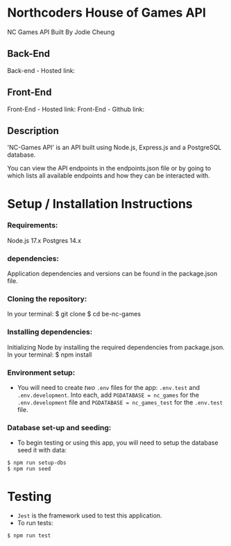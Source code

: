 # Northcoders House of Games API

NC Games API
Built By Jodie Cheung

## **Back-End**

Back-end - Hosted link:

## **Front-End**

Front-End - Hosted link:
Front-End - Github link:

## **Description**

'NC-Games API' is an API built using Node.js, Express.js and a PostgreSQL database.

You can view the API endpoints in the endpoints.json file or by going to <LINK> which lists all available endpoints and how they can be interacted with.

# **Setup / Installation Instructions**

### **Requirements:**

Node.js 17.x
Postgres 14.x

### **dependencies:**

Application dependencies and versions can be found in the package.json file.

### **Cloning the repository:**

In your terminal:
$ git clone <link>
$ cd be-nc-games

### **Installing dependencies:**

Initializing Node by installing the required dependencies from package.json. In your terminal:
$ npm install

### **Environment setup:**

- You will need to create _two_ `.env` files for the app: `.env.test` and `.env.development`. Into each, add `PGDATABASE = nc_games` for the `.env.development` file and `PGDATABASE = nc_games_test` for the `.env.test` file.

### **Database set-up and seeding:**

- To begin testing or using this app, you will need to setup the database seed it with data:

```
$ npm run setup-dbs
$ npm run seed
```

# **Testing**

- `Jest` is the framework used to test this application.
- To run tests:

```
$ npm run test
```
